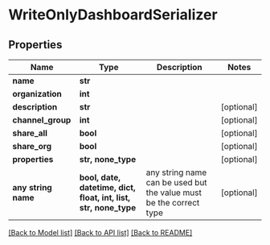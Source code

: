 # WriteOnlyDashboardSerializer


## Properties
Name | Type | Description | Notes
------------ | ------------- | ------------- | -------------
**name** | **str** |  | 
**organization** | **int** |  | 
**description** | **str** |  | [optional] 
**channel_group** | **int** |  | [optional] 
**share_all** | **bool** |  | [optional] 
**share_org** | **bool** |  | [optional] 
**properties** | **str, none_type** |  | [optional] 
**any string name** | **bool, date, datetime, dict, float, int, list, str, none_type** | any string name can be used but the value must be the correct type | [optional]

[[Back to Model list]](../README.md#documentation-for-models) [[Back to API list]](../README.md#documentation-for-api-endpoints) [[Back to README]](../README.md)


